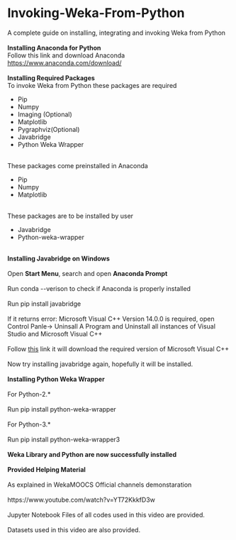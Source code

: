 # Invoking-Weka-From-Python
A complete guide on installing, integrating and invoking Weka from Python<br>
<br><b>Installing Anaconda for Python</b><br>
Follow this link and download Anaconda<br>
<a>https://www.anaconda.com/download/</a><br>
<br><b>Installing Required Packages</b><br>
To invoke Weka from Python these packages are required<br>
<ul>
<li>Pip</li>
<li>Numpy</li>
<li>Imaging (Optional)</li>
<li>Matplotlib</li>
<li>Pygraphviz(Optional)</li>
<li>Javabridge</li>
<li>Python Weka Wrapper</li>
</ul><br>
These packages come preinstalled in Anaconda<br>
<ul>
<li>Pip</li>
<li>Numpy</li>
<li>Matplotlib</li>
</ul><br>
These packages are to be installed by user<br>
<ul>
<li>Javabridge</li>
<li>Python-weka-wrapper</li>
</ul><br>
<b>Installing Javabridge on Windows</b><br><br>
Open <b>Start Menu</b>, search and open <b>Anaconda Prompt</b><br><br>
Run conda --verison to check if Anaconda is properly installed<br><br>
Run pip install javabridge<br><br>
If it returns error: Microsoft Visual C++ Version 14.0.0 is required, open Control Panle-> Uninsall A Program and Uninstall all instances of Visual Studio and Microsoft Visual C++<br><br>
Follow <a href="https://visualstudio.microsoft.com/thank-you-downloading-visual-studio/?sku=Community&rel=15#">this</a> link it will download the required version of Microsoft Visual C++<br><br>
Now try installing javabridge again, hopefully it will be installed.<br><br>
<b>Installing Python Weka Wrapper</b><br><br>
For Python-2.*<br> <br>
Run pip install python-weka-wrapper<br><br>
For Python-3.*<br><br>
Run pip install python-weka-wrapper3<br><br>
<b>Weka Library and Python are now successfully installed</b><br><br>
<b>Provided Helping Material</b><br><br>
As explained in WekaMOOCS Official channels demonstaration<br><br>
https://www.youtube.com/watch?v=YT72KkkfD3w<br><br>
Jupyter Notebook Files of all codes used in this video are provided.<br><br>
Datasets used in this video are also provided.<br><br>
